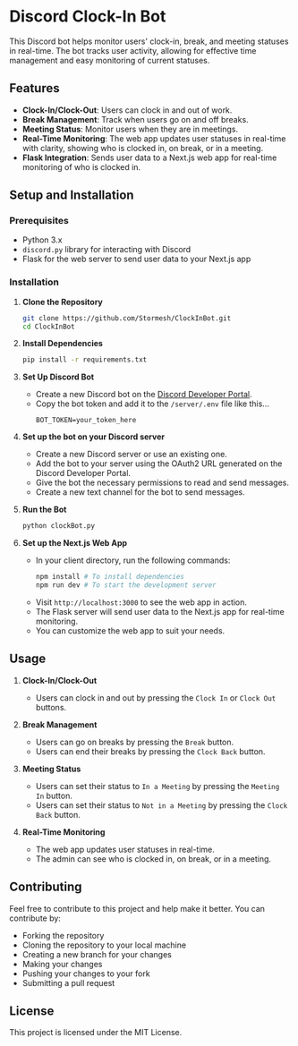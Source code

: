 # Discord Clock-In Bot

This Discord bot helps monitor users' clock-in, break, and meeting statuses in real-time. The bot tracks user activity, allowing for effective time management and easy monitoring of current statuses.

## Features

- **Clock-In/Clock-Out**: Users can clock in and out of work.
- **Break Management**: Track when users go on and off breaks.
- **Meeting Status**: Monitor users when they are in meetings.
- **Real-Time Monitoring**: The web app updates user statuses in real-time with clarity, showing who is clocked in, on break, or in a meeting.
- **Flask Integration**: Sends user data to a Next.js web app for real-time monitoring of who is clocked in.

## Setup and Installation

### Prerequisites

- Python 3.x
- `discord.py` library for interacting with Discord
- Flask for the web server to send user data to your Next.js app

### Installation

1. **Clone the Repository**

    ```bash
    git clone https://github.com/Stormesh/ClockInBot.git
    cd ClockInBot
    ```
2. **Install Dependencies**

    ```bash
    pip install -r requirements.txt
    ```
3. **Set Up Discord Bot**
    
    - Create a new Discord bot on the [Discord Developer Portal](https://discord.com/developers/applications).
    - Copy the bot token and add it to the `/server/.env` file like this...
        ```
        BOT_TOKEN=your_token_here
        ```
4. **Set up the bot on your Discord server**

    - Create a new Discord server or use an existing one.
    - Add the bot to your server using the OAuth2 URL generated on the Discord Developer Portal.
    - Give the bot the necessary permissions to read and send messages.
    - Create a new text channel for the bot to send messages.

5. **Run the Bot**
    
    ```bash
    python clockBot.py
    ```

6. **Set up the Next.js Web App**

    - In your client directory, run the following commands:
        ```bash
        npm install # To install dependencies
        npm run dev # To start the development server
        ```
    - Visit `http://localhost:3000` to see the web app in action.
    - The Flask server will send user data to the Next.js app for real-time monitoring.
    - You can customize the web app to suit your needs.

## Usage
1. **Clock-In/Clock-Out**

    - Users can clock in and out by pressing the `Clock In` or `Clock Out` buttons.

2. **Break Management**

    - Users can go on breaks by pressing the `Break` button.
    - Users can end their breaks by pressing the `Clock Back` button.

3. **Meeting Status**
    
    - Users can set their status to `In a Meeting` by pressing the `Meeting In` button.
    - Users can set their status to `Not in a Meeting` by pressing the `Clock Back` button.

4. **Real-Time Monitoring**

    - The web app updates user statuses in real-time.
    - The admin can see who is clocked in, on break, or in a meeting.

## Contributing
Feel free to contribute to this project and help make it better. You can contribute by:
- Forking the repository
- Cloning the repository to your local machine
- Creating a new branch for your changes
- Making your changes
- Pushing your changes to your fork
- Submitting a pull request

## License
This project is licensed under the MIT License.